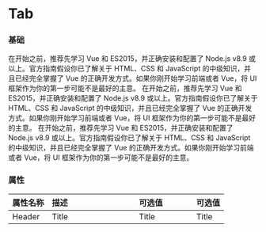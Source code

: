 # Tab

<!-- start -->

### 基础

<div class="code">
  <m-tab v-model="tab1">
    <m-tab-item label="Tab1" name="1">在开始之前，推荐先学习 Vue 和 ES2015，并正确安装和配置了 Node.js v8.9 或以上。官方指南假设你已了解关于 HTML、CSS 和 JavaScript 的中级知识，并且已经完全掌握了 Vue 的正确开发方式。如果你刚开始学习前端或者 Vue，将 UI 框架作为你的第一步可能不是最好的主意。</m-tab-item>
    <m-tab-item label="Tab2" name="2">在开始之前，推荐先学习 Vue 和 ES2015，并正确安装和配置了 Node.js v8.9 或以上。官方指南假设你已了解关于 HTML、CSS 和 JavaScript 的中级知识，并且已经完全掌握了 Vue 的正确开发方式。如果你刚开始学习前端或者 Vue，将 UI 框架作为你的第一步可能不是最好的主意。</m-tab-item>
    <m-tab-item label="Tab355" name="3">在开始之前，推荐先学习 Vue 和 ES2015，并正确安装和配置了 Node.js v8.9 或以上。官方指南假设你已了解关于 HTML、CSS 和 JavaScript 的中级知识，并且已经完全掌握了 Vue 的正确开发方式。如果你刚开始学习前端或者 Vue，将 UI 框架作为你的第一步可能不是最好的主意。</m-tab-item>
  </m-tab>
</div>

<!-- end -->

<!-- start -->

### 属性

|属性名称|描述<div style="width:160px;"></div>|可选值<div style="width:100px;"></div>|可选值<div style="width:40px;"></div>|
|:----|:---------|:-----|:----|
|Header|Title|Title|Title|

<!-- end -->

<script>
  var previews = document.querySelectorAll('.code')
  for (var i = 0; i < previews.length; i++) {
    new Vue({
      el: previews[i],
      data: function () {
        return {
          tab1: '1'
        }
      }
    })
  }
</script>